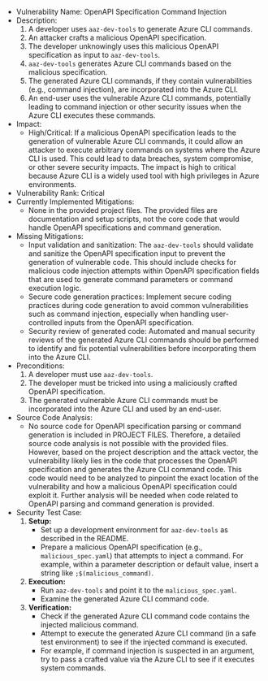 - Vulnerability Name: OpenAPI Specification Command Injection
- Description:
    1. A developer uses `aaz-dev-tools` to generate Azure CLI commands.
    2. An attacker crafts a malicious OpenAPI specification.
    3. The developer unknowingly uses this malicious OpenAPI specification as input to `aaz-dev-tools`.
    4. `aaz-dev-tools` generates Azure CLI commands based on the malicious specification.
    5. The generated Azure CLI commands, if they contain vulnerabilities (e.g., command injection), are incorporated into the Azure CLI.
    6. An end-user uses the vulnerable Azure CLI commands, potentially leading to command injection or other security issues when the Azure CLI executes these commands.
- Impact:
    - High/Critical: If a malicious OpenAPI specification leads to the generation of vulnerable Azure CLI commands, it could allow an attacker to execute arbitrary commands on systems where the Azure CLI is used. This could lead to data breaches, system compromise, or other severe security impacts. The impact is high to critical because Azure CLI is a widely used tool with high privileges in Azure environments.
- Vulnerability Rank: Critical
- Currently Implemented Mitigations:
    - None in the provided project files. The provided files are documentation and setup scripts, not the core code that would handle OpenAPI specifications and command generation.
- Missing Mitigations:
    - Input validation and sanitization: The `aaz-dev-tools` should validate and sanitize the OpenAPI specification input to prevent the generation of vulnerable code. This should include checks for malicious code injection attempts within OpenAPI specification fields that are used to generate command parameters or command execution logic.
    - Secure code generation practices: Implement secure coding practices during code generation to avoid common vulnerabilities such as command injection, especially when handling user-controlled inputs from the OpenAPI specification.
    - Security review of generated code: Automated and manual security reviews of the generated Azure CLI commands should be performed to identify and fix potential vulnerabilities before incorporating them into the Azure CLI.
- Preconditions:
    1. A developer must use `aaz-dev-tools`.
    2. The developer must be tricked into using a maliciously crafted OpenAPI specification.
    3. The generated vulnerable Azure CLI commands must be incorporated into the Azure CLI and used by an end-user.
- Source Code Analysis:
    - No source code for OpenAPI specification parsing or command generation is included in PROJECT FILES. Therefore, a detailed source code analysis is not possible with the provided files. However, based on the project description and the attack vector, the vulnerability likely lies in the code that processes the OpenAPI specification and generates the Azure CLI command code. This code would need to be analyzed to pinpoint the exact location of the vulnerability and how a malicious OpenAPI specification could exploit it. Further analysis will be needed when code related to OpenAPI parsing and command generation is provided.
- Security Test Case:
    1. **Setup:**
        - Set up a development environment for `aaz-dev-tools` as described in the README.
        - Prepare a malicious OpenAPI specification (e.g., `malicious_spec.yaml`) that attempts to inject a command. For example, within a parameter description or default value, insert a string like `;$(malicious_command)`.
    2. **Execution:**
        - Run `aaz-dev-tools` and point it to the `malicious_spec.yaml`.
        - Examine the generated Azure CLI command code.
    3. **Verification:**
        - Check if the generated Azure CLI command code contains the injected malicious command.
        - Attempt to execute the generated Azure CLI command (in a safe test environment) to see if the injected command is executed.
        - For example, if command injection is suspected in an argument, try to pass a crafted value via the Azure CLI to see if it executes system commands.